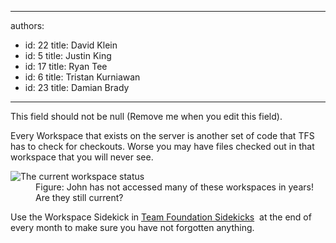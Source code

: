 

---
authors:
  - id: 22
    title: David Klein
  - id: 5
    title: Justin King
  - id: 17
    title: Ryan Tee
  - id: 6
    title: Tristan Kurniawan
  - id: 23
    title: Damian Brady
---




<span class='intro'> This field should not be null (Remove me when you edit this field). </span>

<p>Every Workspace that exists on the server is another set of code that TFS has to check for checkouts. Worse you may have files checked out in that workspace that you will never see.</p>
<dl><dt><img alt="The current workspace status " src="/TFS/RulesToBetterVersionControlwithTFS(AKASourceControl)/PublishingImages/WorkspaceStatus.jpg" /></dt>
<dd>Figure&#58; John has not accessed many of these workspaces in years! Are they still current? </dd></dl>
<p>Use the Workspace Sidekick in <a href="http&#58;//www.attrice.info/cm/tfs/index.htm">Team Foundation Sidekicks</a> <img title="You are now leaving SSW" src="http&#58;//www.ssw.com.au/ssw/images/external.gif" alt="" /> at the end of every month to make sure you have not forgotten anything.</p>


